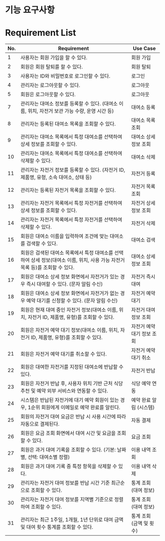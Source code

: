 # 기능 요구사항

# Requirement List

| No. | Requirement                                                                 | Use Case                  |
|-----|-----------------------------------------------------------------------------|---------------------------|
| 1   | 사용자는 회원 가입을 할 수 있다.                                                          | 회원 가입                 |
| 2   | 회원은 회원 탈퇴를 할 수 있다.                                                          | 회원 탈퇴                 |
| 3   | 사용자는 ID와 비밀번호로 로그인할 수 있다.                                                    | 로그인                    |
| 4   | 관리자는 로그아웃할 수 있다.                                                              | 로그아웃                  |
| 5   | 회원은 로그아웃할 수 있다.                                                              | 로그아웃                  |
| 7   | 관리자는 대여소 정보를 등록할 수 있다. (대여소 이름, 위치, 자전거 보관 가능 수량, 운영 시간 등)                 | 대여소 등록               |
| 8   | 관리자는 등록된 대여소 목록을 조회할 수 있다.                                                     | 대여소 목록 조회            |
| 9   | 관리자는 대여소 목록에서 특정 대여소를 선택하여 상세 정보를 조회할 수 있다.                                 | 대여소 상세 정보 조회       |
| 10  | 관리자는 대여소 목록에서 특정 대여소를 선택하여 삭제할 수 있다.                                             | 대여소 삭제               |
| 11  | 관리자는 자전거 정보를 등록할 수 있다. (자전거 ID, 제품명, 유형, 소속 대여소, 상태 등)                       | 자전거 등록               |
| 12  | 관리자는 등록된 자전거 목록을 조회할 수 있다.                                                     | 자전거 목록 조회            |
| 13  | 관리자는 자전거 목록에서 특정 자전거를 선택하여 상세 정보를 조회할 수 있다.                                   | 자전거 상세 정보 조회       |
| 14  | 관리자는 자전거 목록에서 특정 자전거를 선택하여 삭제할 수 있다.                                             | 자전거 삭제               |
| 15  | 회원은 대여소 이름을 입력하여 조건에 맞는 대여소를 검색할 수 있다.                                            | 대여소 검색               |
| 16  | 회원은 검색된 대여소 목록에서 특정 대여소를 선택하여 상세 정보(대여소 이름, 위치, 사용 가능 자전거 목록 등)를 조회할 수 있다. | 대여소 상세 정보 조회       |
| 17  | 회원은 대여소 상세 정보 화면에서 자전거가 있는 경우 즉시 대여할 수 있다. (문자 알림 수신)                               | 자전거 즉시 대여            |
| 18  | 회원은 대여소 상세 정보 화면에서 자전거가 없는 경우 예약 대기를 신청할 수 있다. (문자 알림 수신)                             | 자전거 예약 대기            |
| 19  | 회원은 현재 대여 중인 자전거 정보(대여소 이름, 위치, 자전거 ID, 제품명, 유형)를 조회할 수 있다.                          | 자전거 대여 정보 조회       |
| 20  | 회원은 자전거 예약 대기 정보(대여소 이름, 위치, 자전거 ID, 제품명, 유형)를 조회할 수 있다.                              | 자전거 예약 대기 정보 조회    |
| 21  | 회원은 자전거 예약 대기를 취소할 수 있다.                                                       | 자전거 예약 대기 취소       |
| 22  | 회원은 대여한 자전거를 지정된 대여소에 반납할 수 있다.                                                  | 자전거 반납               |
| 23  | 회원은 자전거 반납 후, 사용자 위치 기반 근처 식당 추천 및 예약 외부 서비스와 연동할 수 있다.                               | 식당 예약 연동            |
| 24  | 시스템은 반납된 자전거에 대기 예약 회원이 있는 경우, 1순위 회원에게 이메일로 예약 완료를 알린다.                               | 예약 완료 알림 (시스템)     |
| 25  | 회원의 자전거 대여 요금은 반납 시 사용 시간에 따라 자동으로 결제된다.                                             | 자동 결제                 |
| 26  | 회원은 요금 조회 화면에서 대여 시간 및 요금을 조회할 수 있다.                                               | 요금 조회                 |
| 27  | 회원은 과거 대여 기록을 조회할 수 있다. (기본: 날짜별, 선택: 대여소별 정렬)                                    | 이용 내역 조회            |
| 28  | 회원은 과거 대여 기록 중 특정 항목을 삭제할 수 있다.                                                    | 이용 내역 삭제            |
| 29  | 관리자는 자전거 대여 정보를 반납 시간 기준 최근순으로 조회할 수 있다.                                            | 통계 조회 (대여 정보)      |
| 30  | 관리자는 자전거 대여 정보를 지역별 기준으로 정렬하여 조회할 수 있다.                                            | 통계 조회 (대여 정보)      |
| 31  | 관리자는 최근 1주일, 1개월, 1년 단위로 대여 금액 및 대여 횟수 통계를 조회할 수 있다.                                | 통계 조회 (금액 및 횟수)   |